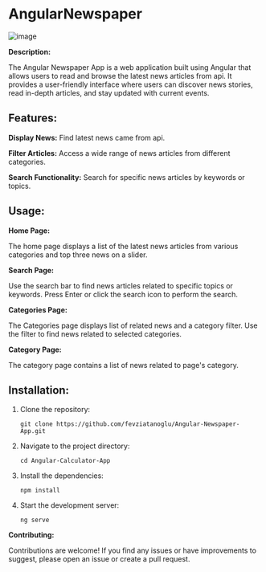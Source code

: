 # AngularNewspaper

![image](https://github.com/fevziatanoglu/Angular-Newspaper-App/assets/95905332/8d082c97-0037-46c7-8933-24069f9de524)
  
**Description:**

The Angular Newspaper App is a web application built using Angular that allows users to read and browse the latest news articles from api. It provides a user-friendly interface where users can discover news stories, read in-depth articles, and stay updated with current events.

## Features:

**Display News:** Find latest news came from api.

**Filter Articles:** Access a wide range of news articles from different categories.

**Search Functionality:** Search for specific news articles by keywords or topics.


## Usage:

**Home Page:**

The home page displays a list of the latest news articles from various categories and top three news on a slider.

**Search Page:**

Use the search bar to find news articles related to specific topics or keywords.
Press Enter or click the search icon to perform the search.

**Categories Page:**

The Categories page displays list of related news and a category filter. Use the filter to find news related to selected categories.

**Category Page:**

The category page contains a list of news related to page's category.





## Installation:

1. Clone the repository:

   ```
   git clone https://github.com/fevziatanoglu/Angular-Newspaper-App.git
   ```

2. Navigate to the project directory:

   ```
   cd Angular-Calculator-App
   ```

3. Install the dependencies:

   ```
   npm install
   ```

4. Start the development server:

   ```
   ng serve
   ```



**Contributing:**

Contributions are welcome! If you find any issues or have improvements to suggest, please open an issue or create a pull request.


